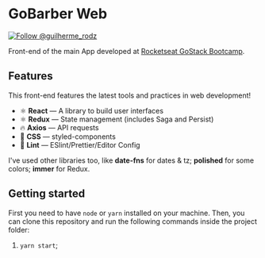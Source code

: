 <h1>
  GoBarber Web
</h1>

<p align="left">
  <a href="https://twitter.com/intent/user?screen_name=guilherme_rodz" target="_blank">
    <img
      src="https://img.shields.io/twitter/follow/guilherme_rodz?label=Follow%20Guilherme%20Rodz&style=social"
      alt="Follow @guilherme_rodz"
    />
  </a>
</p>

Front-end of the main App developed at [Rocketseat GoStack Bootcamp](https://www.rocketseat.com.br/bootcamp).

## Features

This front-end features the latest tools and practices in web development!

- ⚛ **React** — A library to build user interfaces
- ⚛ **Redux** — State management (includes Saga and Persist)
- 🔥 **Axios** — API requests
- 💅 **CSS** — styled-components
- 💖 **Lint** — ESlint/Prettier/Editor Config

I've used other libraries too, like **date-fns** for dates & tz; **polished** for some colors; **immer** for Redux.

## Getting started

First you need to have `node` or `yarn` installed on your machine. Then, you can clone this repository and run the following commands inside the project folder:

1. `yarn start`;
